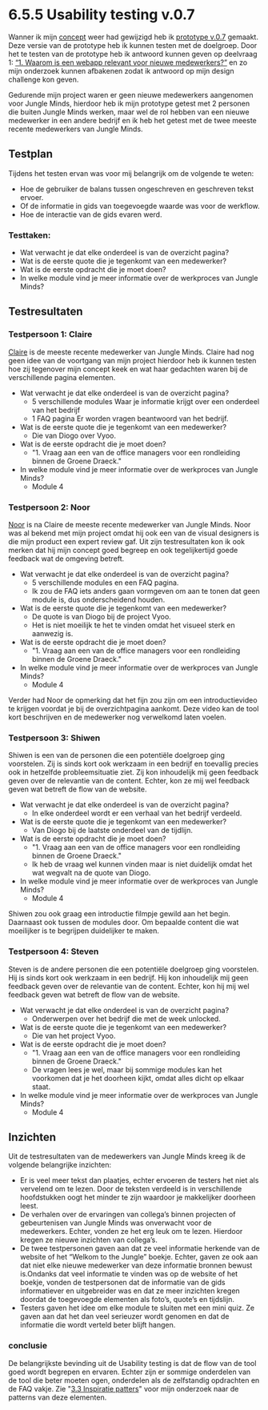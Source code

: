 # 6.5.5 Usability testing v.0.7

Wanner ik mijn [concept](../3.-concept/3.5-het-concept.md#versie-0-7-greater-than) weer had gewijzigd heb ik [prototype v.0.7](../4.-ontwerpfase/untitled.md) gemaakt. Deze versie van de prototype heb ik kunnen testen met de doelgroep. Door het te testen van de prototype heb ik antwoord kunnen geven op deelvraag 1: [“1. Waarom is een webapp relevant voor nieuwe medewerkers?”](../1.-introductie/1.4-onderzoeksvragen.md#deelvraag-1-1) en zo mijn onderzoek kunnen afbakenen zodat ik antwoord op mijn design challenge kon geven.

Gedurende mijn project waren er geen nieuwe medewerkers aangenomen voor Jungle Minds, hierdoor heb ik mijn prototype getest met 2 personen die buiten Jungle Minds werken, maar wel de rol hebben van een nieuwe medewerker in een andere bedrijf en ik heb het getest met de twee meeste recente medewerkers van Jungle Minds. 

## Testplan 

Tijdens het testen ervan was voor mij belangrijk om de volgende te weten:

* Hoe de gebruiker de balans tussen ongeschreven en geschreven tekst ervoer.
* Of de informatie in gids van toegevoegde waarde was voor de werkflow.
* Hoe de interactie van de gids evaren werd.

### Testtaken:

* Wat verwacht je dat elke onderdeel is van de overzicht pagina?
* Wat is de eerste quote die je tegenkomt van een medewerker?
* Wat is de eerste opdracht die je moet doen?
* In welke module vind je meer informatie over de werkproces van Jungle Minds?

## Testresultaten

### Testpersoon 1: Claire

[Claire](../onderzoek-methodes/interviews/6.1.4-team-designer-claire.md) is de meeste recente medewerker van Jungle Minds. Claire had nog geen idee van de voortgang van mijn project hierdoor heb ik kunnen testen hoe zij tegenover mijn concept keek en wat haar gedachten waren bij de verschillende pagina elementen.

* Wat verwacht je dat elke onderdeel is van de overzicht pagina?
  * 5 verschillende modules Waar je informatie krijgt over een onderdeel van het bedrijf
  *  1 FAQ pagina Er worden vragen beantwoord van het bedrijf.
* Wat is de eerste quote die je tegenkomt van een medewerker?
  * Die van Diogo over Vyoo. 
* Wat is de eerste opdracht die je moet doen?
  * "1. Vraag aan een van de office managers voor een rondleiding binnen de Groene Draeck."
* In welke module vind je meer informatie over de werkproces van Jungle Minds?
  * Module 4

### **Testpersoon 2: Noor**

[Noor](../onderzoek-methodes/interviews/6.1.5-visual-designer-noor.md) is na Claire de meeste recente medewerker van Jungle Minds. Noor was al bekend met mijn project omdat hij ook een van de visual designers is die mijn product een expert review gaf. Uit zijn testresultaten kon ik ook merken dat hij mijn concept goed begreep en ook tegelijkertijd goede feedback wat de omgeving betreft.

* Wat verwacht je dat elke onderdeel is van de overzicht pagina?
  * 5 verschillende modules en een FAQ pagina. 
  * Ik zou de FAQ iets anders gaan vormgeven om aan te tonen dat geen module is, dus onderscheidend houden.
* Wat is de eerste quote die je tegenkomt van een medewerker?
  * De quote is van Diogo bij de project Vyoo.
  * Het is niet moeilijk te het te vinden omdat het visueel sterk en aanwezig is. 
* Wat is de eerste opdracht die je moet doen?
  * "1. Vraag aan een van de office managers voor een rondleiding binnen de Groene Draeck."
* In welke module vind je meer informatie over de werkproces van Jungle Minds?
  * Module 4

Verder had Noor de opmerking dat het fijn zou zijn om een introductievideo te krijgen voordat je bij de overzichtpagina aankomt. Deze video kan de tool kort beschrijven en de medewerker nog verwelkomd laten voelen. 

### Testpersoon 3: Shiwen

Shiwen is een van de personen die een potentiële doelgroep ging voorstelen. Zij is sinds kort ook werkzaam in een bedrijf en toevallig precies ook in hetzelfde probleemsituatie ziet. Zij kon inhoudelijk mij geen feedback geven over de relevantie van de content. Echter, kon ze mij wel feedback geven wat betreft de flow van de website.

* Wat verwacht je dat elke onderdeel is van de overzicht pagina?
  * In elke onderdeel wordt er een verhaal van het bedrijf verdeeld.
* Wat is de eerste quote die je tegenkomt van een medewerker?
  * Van Diogo bij de laatste onderdeel van de tijdlijn.
* Wat is de eerste opdracht die je moet doen?
  * "1. Vraag aan een van de office managers voor een rondleiding binnen de Groene Draeck."
  * Ik heb de vraag wel kunnen vinden maar is niet duidelijk omdat het wat wegvalt na de quote van Diogo.
* In welke module vind je meer informatie over de werkproces van Jungle Minds?
  * Module 4

Shiwen zou ook graag een introductie filmpje gewild aan het begin. Daarnaast ook tussen de modules door. Om bepaalde content die wat moeilijker is te begrijpen duidelijker te maken.

### Testpersoon 4: Steven

Steven is de andere personen die een potentiële doelgroep ging voorstelen. Hij is sinds kort ook werkzaam in een bedrijf. Hij kon inhoudelijk mij geen feedback geven over de relevantie van de content. Echter, kon hij mij wel feedback geven wat betreft de flow van de website.

* Wat verwacht je dat elke onderdeel is van de overzicht pagina?
  * Onderwerpen over het bedrijf die met de week unlocked.
* Wat is de eerste quote die je tegenkomt van een medewerker?
  * Die van het project Vyoo.
* Wat is de eerste opdracht die je moet doen?
  * "1. Vraag aan een van de office managers voor een rondleiding binnen de Groene Draeck."
  * De vragen lees je wel, maar bij sommige modules kan het voorkomen dat je het doorheen kijkt, omdat alles dicht op elkaar staat.
* In welke module vind je meer informatie over de werkproces van Jungle Minds?
  * Module 4

## Inzichten

Uit de testresultaten van de medewerkers van Jungle Minds kreeg ik de volgende belangrijke inzichten:

* Er is veel meer tekst dan plaatjes, echter ervoeren de testers het niet als vervelend om te lezen. Door de teksten verdeeld is in verschillende hoofdstukken oogt het minder te zijn waardoor je makkelijker doorheen leest.
* De verhalen over de ervaringen van collega’s binnen projecten of gebeurtenisen van Jungle Minds was onverwacht voor de medewerkers. Echter, vonden ze het erg leuk om te lezen. Hierdoor kregen ze nieuwe inzichten van collega’s.
* De twee testpersonen gaven aan dat ze veel informatie herkende van de website of het “Welkom to the Jungle” boekje. Echter, gaven ze ook aan dat niet elke nieuwe medewerker van deze informatie bronnen bewust is.Ondanks dat veel informatie te vinden was op de website of het boekje, vonden de testpersonen dat de informatie van de gids informatiever en uitgebreider was en dat ze meer inzichten kregen doordat de toegevoegde elementen als foto’s, quote’s en tijdslijn. 
* Testers gaven het idee om elke module te sluiten met een mini quiz. Ze gaven aan dat het dan veel serieuzer wordt genomen en dat de informatie die wordt verteld beter blijft hangen.

### conclusie

De belangrijkste bevinding uit de Usability testing is dat de flow van de tool goed wordt begrepen en ervaren. Echter zijn er sommige onderdelen van de tool die beter moeten ogen, onderdelen als de zelfstandig opdrachten en de FAQ vakje. Zie "[3.3 Inspiratie patters](../3.-concept/3.3-inspiratie-patterns.md#patterns-voor-v-0-5-greater-than)" voor mijn onderzoek naar de patterns van deze elementen. 

